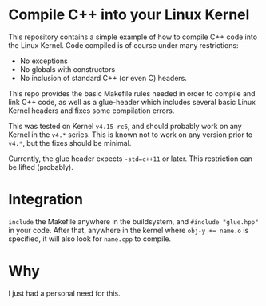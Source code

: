 # Compile C++ into your Linux Kernel #
This repository contains a simple example of how to compile C++ code into the Linux Kernel.
Code compiled is of course under many restrictions:
 - No exceptions
 - No globals with constructors
 - No inclusion of standard C++ (or even C) headers.

This repo provides the basic Makefile rules needed in order to compile and link C++ code,
as well as a glue-header which includes several basic Linux Kernel headers and fixes some compilation errors.

This was tested on Kernel `v4.15-rc6`, and should probably work on any Kernel in the `v4.*` series.
This is known not to work on any version prior to `v4.*`, but the fixes should be minimal.

Currently, the glue header expects `-std=c++11` or later. This restriction can be lifted (probably).

# Integration #
`include` the Makefile anywhere in the buildsystem, and `#include "glue.hpp"` in your code.
After that, anywhere in the kernel where `obj-y += name.o` is specified, it will also look for `name.cpp` to compile.

# Why #
I just had a personal need for this.